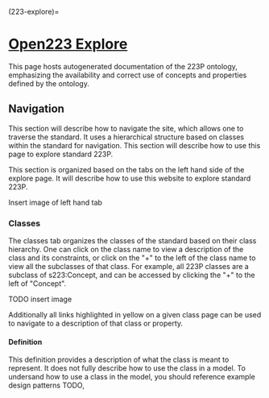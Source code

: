 (223-explore)=
# [Open223 Explore](https://explore.open223.info/)

This page hosts autogenerated documentation of the 223P ontology, emphasizing the availability and correct use of concepts and properties defined by the ontology.

## Navigation

This section will describe how to navigate the site, which allows one to traverse the standard. It uses a hierarchical structure based on classes within the standard for navigation. This section will describe how to use this page to explore standard 223P.

This section is organized based on the tabs on the left hand side of the explore page. It will describe how to use this website to explore standard 223P.

Insert image of left hand tab

### Classes

The classes tab organizes the classes of the standard based on their class hierarchy. One can click on the class name to view a description of the class and its constraints, or click on the "+" to the left of the class name to view all the subclasses of that class. For example, all 223P classes are a subclass of s223:Concept, and can be accessed by clicking the "+" to the left of "Concept".

TODO insert image

Additionally all links highlighted in yellow on a given class page can be used to navigate to a description of that class or property.

#### Definition

This definition provides a description of what the class is meant to represent. It does not fully describe how to use the class in a model. To undersand how to use a class in the model, you should reference example design patterns TODO,



